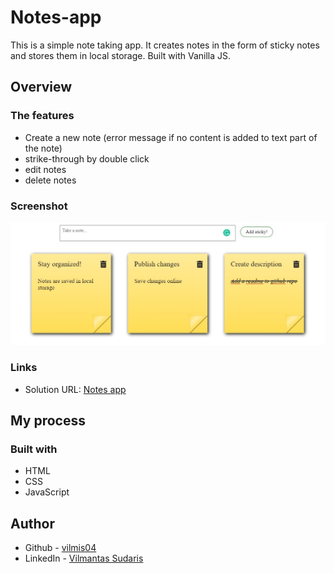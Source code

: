# Notes-app

This is a simple note taking app. It creates notes in the form of sticky notes and stores them in local storage. Built with Vanilla JS.

## Overview

### The features

- Create a new note (error message if no content is added to text part of the note)
- strike-through by double click
- edit notes
- delete notes

### Screenshot

![Picture](./Screenshot.jpg)

### Links

- Solution URL: [Notes app](https://vilmis04.github.io/Notes-app)

## My process

### Built with

- HTML
- CSS
- JavaScript

## Author

- Github - [vilmis04](https://github.com/vilmis04)
- LinkedIn - [Vilmantas Sudaris](https://www.linkedin.com/in/vilmantas-sudaris-63567586)
